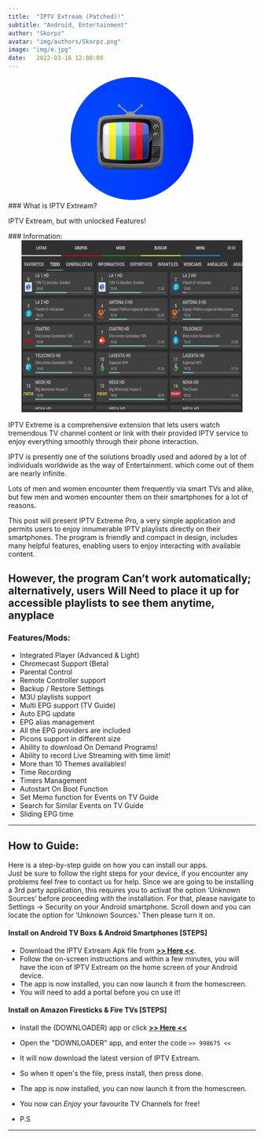 ```yaml
---
title:  "IPTV Extream (Patched)!"
subtitle: "Android, Entertainment"
author: "Skorpz"
avatar: "img/authors/Skorpz.png"
image: "img/e.jpg"
date:   2022-03-16 12:00:00
---
```


<div style="text-align: center"><img src="img/post/IPTV/iptv.png" width="250" height="250" /></div>
### What is IPTV Extream?
<p>IPTV Extream, but with unlocked Features!</p>
### Information:
<div style="text-align: center"><img src="img/post/IPTV/IPTV-Extreme.jpg" width="450" height="350" /></div>

IPTV Extreme is a comprehensive extension that lets users watch tremendous TV channel content or link with their provided IPTV service to enjoy everything smoothly through their phone interaction.

IPTV is presently one of the solutions broadly used and adored by a lot of individuals worldwide as the way of Entertainment. which come out of them are nearly infinite.

Lots of men and women encounter them frequently via smart TVs and alike, but few men and women encounter them on their smartphones for a lot of reasons.

This post will present IPTV Extreme Pro, a very simple application and permits users to enjoy innumerable IPTV playlists directly on their smartphones. The program is friendly and compact in design, includes many helpful features, enabling users to enjoy interacting with available content.

However, the program Can’t work automatically; alternatively, users Will Need to place it up for accessible playlists to see them anytime, anyplace
---

### Features/Mods:

- Integrated Player (Advanced & Light)
- Chromecast Support (Beta)
- Parental Control
- Remote Controller support
- Backup / Restore Settings
- M3U playlists support
- Multi EPG support (TV Guide)
- Auto EPG update
- EPG alias management
- All the EPG providers are included
- Picons support in different size
- Ability to download On Demand Programs!
- Ability to record Live Streaming with time limit!
- More than 10 Themes availables!
- Time Recording
- Timers Management
- Autostart On Boot Function
- Set Memo function for Events on TV Guide
- Search for Similar Events on TV Guide
- Sliding EPG time


---

## How to Guide:
<p>Here is a step-by-step guide on how you can install our apps.
<br>
Just be sure to follow the right steps for your device, if you encounter any problems feel free to contact us for help. Since we are going to be installing a 3rd party application, this requires you to activat the option ‘Unknown Sources’ before proceeding with the installation. For that, please navigate to Settings -> Security on your Android smartphone. Scroll down and you can locate the option for ‘Unknown Sources.’ Then please turn it on.
</p>

#### Install on Android TV Boxs & Android Smartphones [STEPS]

- Download the IPTV Extream Apk file from [**>> Here <<**]().
- Follow the on-screen instructions and within a few minutes, you will have the icon of IPTV Extream on the home screen of your Android device.
- The app is now installed, you can now launch it from the homescreen.
- You will need to add a portal before you cn use it!

#### Install on Amazon Firesticks & Fire TVs [STEPS]

- Install the (DOWNLOADER) app or click [**>> Here <<**](https://amzn.to/3oIIJhM)
- Open the "DOWNLOADER" app, and enter the code `>> 998675 <<`
- It will now download the latest version of IPTV Extream.
- So when it open's the file, press install, then press done.
- The app is now installed, you can now launch it from the homescreen.
- You now can *Enjoy* your favourite TV Channels for free!

- P.S 

---
